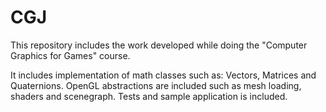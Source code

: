 # CGJ

This repository includes the work developed while doing the "Computer Graphics for Games" course.

It includes implementation of math classes such as: Vectors, Matrices and Quaternions.
OpenGL abstractions are included such as mesh loading, shaders and scenegraph.
Tests and sample application is included.

